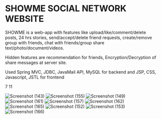 # SHOWME SOCIAL NETWORK WEBSITE

SHOWME is a web-app with features like upload/like/comment/delete posts, 24 hrs stories, send/accept/delete friend
requests, create/remove group with friends, chat with friends/group share text/photo/document/videos.

Hidden features are recommendation for friends, Encryption/Decryption of share messages at server site.

Used Spring MVC, JDBC, JavaMail API, MySQL for backend and JSP, CSS, Javascript, JSTL for frontend 

7 11

![Screenshot (143)](https://user-images.githubusercontent.com/51437729/93593142-2441e200-f9d1-11ea-9997-1d59f3325fe1.png)
![Screenshot (155)](https://user-images.githubusercontent.com/51437729/93593194-450a3780-f9d1-11ea-87c9-250b3f4c7c8e.png)
![Screenshot (149)](https://user-images.githubusercontent.com/51437729/93593209-4fc4cc80-f9d1-11ea-98e7-d843f9a1a5e7.png)
![Screenshot (161)](https://user-images.githubusercontent.com/51437729/93593240-5f441580-f9d1-11ea-918f-862fd5d4c1c2.png)
![Screenshot (157)](https://user-images.githubusercontent.com/51437729/93593245-60754280-f9d1-11ea-81bd-c7e571b08a46.png)
![Screenshot (162)](https://user-images.githubusercontent.com/51437729/93593251-62d79c80-f9d1-11ea-888c-3b48d7e77407.png)
![Screenshot (165)](https://user-images.githubusercontent.com/51437729/93593267-69feaa80-f9d1-11ea-9d15-f893098e5d41.png)
![Screenshot (152)](https://user-images.githubusercontent.com/51437729/93593273-6c610480-f9d1-11ea-8b03-22d71ab24b05.png)
![Screenshot (153)](https://user-images.githubusercontent.com/51437729/93593275-6d923180-f9d1-11ea-9515-373d82b2f456.png)
![Screenshot (166)](https://user-images.githubusercontent.com/51437729/93593324-8569b580-f9d1-11ea-814f-cec4a96f3571.png)
